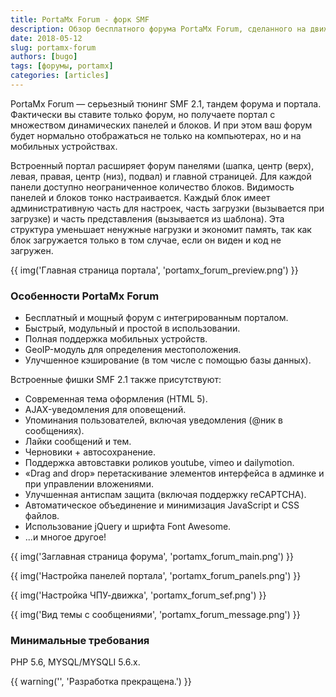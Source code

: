```yaml
---
title: PortaMx Forum - форк SMF
description: Обзор бесплатного форума PortaMx Forum, сделанного на движке SMF.
date: 2018-05-12
slug: portamx-forum
authors: [bugo]
tags: [форумы, portamx]
categories: [articles]
---
```


PortaMx Forum — серьезный тюнинг SMF 2.1, тандем форума и портала. Фактически вы ставите только форум, но получаете портал с множеством динамических панелей и блоков. И при этом ваш форум будет нормально отображаться не только на компьютерах, но и на мобильных устройствах.

<!-- more -->

Встроенный портал расширяет форум панелями (шапка, центр (верх), левая, правая, центр (низ), подвал) и главной страницей.
Для каждой панели доступно неограниченное количество блоков. Видимость панелей и блоков тонко настраивается.
Каждый блок имеет административную часть для настроек, часть загрузки (вызывается при загрузке) и часть представления (вызывается из шаблона).
Эта структура уменьшает ненужные нагрузки и экономит память, так как блок загружается только в том случае, если он виден и код не загружен.

{{ img('Главная страница портала', 'portamx_forum_preview.png') }}

### Особенности PortaMx Forum

* Бесплатный и мощный форум с интегрированным порталом.
* Быстрый, модульный и простой в использовании.
* Полная поддержка мобильных устройств.
* GeoIP-модуль для определения местоположения.
* Улучшенное кэширование (в том числе с помощью базы данных).

Встроенные фишки SMF 2.1 также присутствуют:

* Современная тема оформления (HTML 5).
* AJAX-уведомления для оповещений.
* Упоминания пользователей, включая уведомления (@ник в сообщениях).
* Лайки сообщений и тем.
* Черновики + автосохранение.
* Поддержка автовставки роликов youtube, vimeo и dailymotion.
* «Drag and drop» перетаскивание элементов интерфейса в админке и при управлении вложениями.
* Улучшенная антиспам защита (включая поддержку reCAPTCHA).
* Автоматическое объединение и минимизация JavaScript и CSS файлов.
* Использование jQuery и шрифта Font Awesome.
* ...и многое другое!

{{ img('Заглавная страница форума', 'portamx_forum_main.png') }}

{{ img('Настройка панелей портала', 'portamx_forum_panels.png') }}

{{ img('Настройка ЧПУ-движка', 'portamx_forum_sef.png') }}

{{ img('Вид темы с сообщениями', 'portamx_forum_message.png') }}

### Минимальные требования

PHP 5.6, MYSQL/MYSQLI 5.6.x.

{{ warning('', 'Разработка прекращена.') }}

